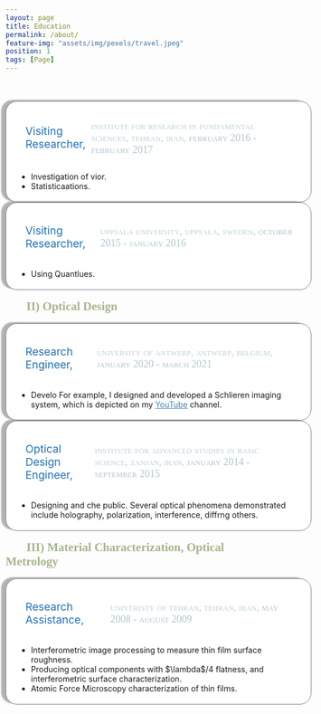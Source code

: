 ```yaml
---
layout: page
title: Education
permalink: /about/
feature-img: "assets/img/pexels/travel.jpeg"
position: 1
tags: [Page]
---
```



<style>
  .education-title {
   font-family: sans-serif; /* Font family */
   font-size: 1em;
   color: white;
   font-weight: bold;
   }
</style>

<h1 class="education-title" style="font-family: Cambria, serif;">My Education</h1>

<!DOCTYPE html>
<html lang="en">
<head>
  <meta charset="UTF-8">
  <meta name="viewport" content="width=device-width, initial-scale=1.0">
  <title>{{ page.title }}</title>
  <!-- Add any additional meta tags, stylesheets, or scripts here -->
  <link rel="stylesheet" href="assets/custom.css"> <!-- Correct path to your custom CSS file -->
  <style>
    /* Reset default margin and padding */
    body {
      margin: 0;
      padding: 10px;
      background-image: url('assets/img/header/education.jpg');
      background-repeat: no-repeat;
      background-position: center center;
      background-size: 1100px 300px; /* Ensure the background image covers the entire viewport */
    }



  /* Define your CSS styles here */
  /* Add your CSS styles if needed */
</style>

<div style="background-color: white; border: 0.6px solid gray; border-radius: 20px; padding: 5px 20px; width: 99%; box-shadow: -8px -2px 2px rgba(128, 128, 128, 0.6);">
  <div style="margin-left: 1em; margin-top: 1em;">
    <p style="font-size: 10.8px; color: rgba(0, 0, 0, 1); margin-bottom: 1;"></p>
   <div style="display: flex; align-items: center;">
    <p style=" font-size: 19px;color:#2171b5; margin-right: 10px;">Visiting Researcher,</p>
    <p class="italic" style="margin-right: 10px;"><span style="font-family: 'Avenir Next LT Pro';font-variant: small-caps; text-transform: lowercase; font-size: 18px;color: rgba(174, 198, 207, .8);">Institute for Research in Fundamental Sciences, Tehran, Iran, </span><span style="font-family: 'Avenir Next LT Pro';font-variant: small-caps; text-transform: lowercase; font-size: 18px;color: rgba(174, 198, 207, 1);"> February 2016 - February 2017</span></p>
</div>

</div>
      <ul>
      <li>Investigation of vior.</li>
      <li>Statisticaations.</li>
    </ul>
  </div>




<div style="background-color: white; border: 0.6px solid gray; border-radius: 20px; padding: 5px 20px; width: 99%; box-shadow: -8px -2px 2px rgba(128, 128, 128, 0.6);">
  <div style="margin-left: 1em; margin-top: 1em;">
    <p style="font-size: 10.8px; color: rgba(0, 0, 0, 1); margin-bottom: 1;"></p>
   <div style="display: flex; align-items: center;">
    <p style=" font-size: 19px;color:#2171b5; margin-right: 10px;">Visiting Researcher,</p>
    <p class="italic" style="margin-right: 10px;"><span style="font-family: 'Avenir Next LT Pro';font-variant: small-caps; text-transform: lowercase; font-size: 18px;color: rgba(174, 198, 207, .8);">Uppsala University, Uppsala, Sweden, </span><span style="font-family: 'Avenir Next LT Pro';font-variant: small-caps; text-transform: lowercase; font-size: 18px;color: rgba(174, 198, 207, 1);"> October 2015 - January 2016</span></p>
</div>

</div>
      <ul>
      <li>Using Quantlues.</li>
    </ul>
  </div>

<br>
<section>
<div style="display: inline-block; padding-right: 20px;">
    <span style="font-size: 21px; color: rgba(130, 150, 90, 0.7); font-weight: bold; font-family: 'Avenir Next LT Pro';">
        &nbsp;&nbsp;&nbsp;&nbsp;&nbsp;&nbsp; II) Optical Design
    </span>
</div>
<br><br>

<div style="background-color: white; border: 0.6px solid gray; border-radius: 20px; padding: 5px 20px; width: 99%; box-shadow: -8px -2px 2px rgba(128, 128, 128, 0.6);">
  <div style="margin-left: 1em; margin-top: 1em;">
    <p style="font-size: 10.8px; color: rgba(0, 0, 0, 1); margin-bottom: 1;"></p>
    <div style="display: flex; align-items: center;">
      <p style=" font-size: 19px;color:#2171b5; margin-right: 10px;">Research Engineer,</p>
      <p class="italic" style="margin-right: 10px;"><span style="font-family: 'Avenir Next LT Pro';font-variant: small-caps; text-transform: lowercase; font-size: 18px;color: rgba(174, 198, 207, .8);">University of Antwerp, Antwerp, Belgium, </span><span style="font-family: 'Avenir Next LT Pro';font-variant: small-caps; text-transform: lowercase; font-size: 18px;color: rgba(174, 198, 207, 1);">January 2020 - March 2021</span></p>
    </div>
  </div>
  <ul>
    <li>Develo For example, I designed and developed a Schlieren imaging system, which is depicted on my <a href="https://www.youtube.com/channel/UC0ghSST2dX-Yt1UBAKqMLZA" style="color: #4682B4;">YouTube</a> channel.</li>
  </ul>
</div>



<div style="background-color: white; border: 0.6px solid gray; border-radius: 20px; padding: 5px 20px; width: 99%; box-shadow: -8px -2px 2px rgba(128, 128, 128, 0.6);">
  <div style="margin-left: 1em; margin-top: 1em;">
    <p style="font-size: 10.8px; color: rgba(0, 0, 0, 1); margin-bottom: 1;"></p>
    <div style="display: flex; align-items: center;">
      <p style=" font-size: 19px;color:#2171b5; margin-right: 10px;">Optical Design Engineer,</p>
      <p class="italic" style="margin-right: 10px;"><span style="font-family: 'Avenir Next LT Pro';font-variant: small-caps; text-transform: lowercase; font-size: 18px;color: rgba(174, 198, 207, .8);">Institute for Advanced Studies in Basic Science, Zanjan, Iran, </span><span style="font-family: 'Avenir Next LT Pro';font-variant: small-caps; text-transform: lowercase; font-size: 18px;color: rgba(174, 198, 207, 1);">January 2014 - September 2015</span></p>
    </div>
  </div>
  <ul>
    <li>Designing and che public. Several optical phenomena demonstrated include holography, polarization, interference, diffrng others.</li>
  </ul>
</div>


<br>
<section>
<div style="display: inline-block; padding-right: 20px;">
    <span style="font-size: 21px; color: rgba(130, 150, 90, 0.7); font-weight: bold; font-family: 'Avenir Next LT Pro';">
        &nbsp;&nbsp;&nbsp;&nbsp;&nbsp;&nbsp; III) Material Characterization, Optical Metrology
    </span>
</div>
<br><br>


<div style="background-color: white; border: 0.6px solid gray; border-radius: 20px; padding: 5px 20px; width: 99%; box-shadow: -8px -2px 2px rgba(128, 128, 128, 0.6);">
  <div style="margin-left: 1em; margin-top: 1em;">
    <p style="font-size: 10.8px; color: rgba(0, 0, 0, 1); margin-bottom: 1;"></p>
    <div style="display: flex; align-items: center;">
      <p style=" font-size: 19px;color:#2171b5; margin-right: 10px;">Research Assistance,</p>
      <p class="italic" style="margin-right: 10px;"><span style="font-family: 'Avenir Next LT Pro';font-variant: small-caps; text-transform: lowercase; font-size: 18px;color: rgba(174, 198, 207, .8);">Univeristy of Tehran, Tehran, Iran, </span><span style="font-family: 'Avenir Next LT Pro';font-variant: small-caps; text-transform: lowercase; font-size: 18px;color: rgba(174, 198, 207, 1);">May 2008 - August 2009</span></p>
     </div>
  </div>
 <ul>
      <li>Interferometric image processing to measure thin film surface roughness.</li>
      <li>Producing optical components with $\lambda$/4 flatness, and interferometric surface characterization.</li>
      <li>Atomic Force Microscopy characterization of thin films.</li>
 </ul>
</div>

